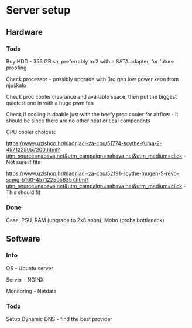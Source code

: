 # Server setup

## Hardware  

### Todo  

Buy HDD - 356 GBish, preferrably m.2 with a SATA adapter, for future proofing 

Check processor - possibly upgrade with 3rd gen low power xeon from njuškalo  

Check proc cooler clearance and available space, then put the biggest quietest one in with a huge pwm fan  

Check if cooling is doable just with the beefy proc cooler for airflow - it should be since there are no other heat critical components    

  

CPU cooler choices:  

https://www.uzishop.hr/hladnjaci-za-cpu/51774-scythe-fuma-2-4571225057200.html?utm_source=nabava.net&utm_campaign=nabava.net&utm_medium=click - Not sure if fits  

https://www.uzishop.hr/hladnjaci-za-cpu/52191-scythe-mugen-5-revb-scmg-5100-4571225056357.html?utm_source=nabava.net&utm_campaign=nabava.net&utm_medium=click - This should fit

### Done

Case, PSU, RAM (upgrade to 2x8 soon), Mobo (probs bottleneck)







## Software  

### Info

OS - Ubuntu server  

Server - NGINX  

Monitoring - Netdata  

   

### Todo  

Setup Dynamic DNS - find the best provider  

